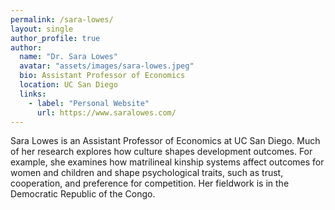 ```yaml
---
permalink: /sara-lowes/
layout: single
author_profile: true
author:
  name: "Dr. Sara Lowes"
  avatar: "assets/images/sara-lowes.jpeg"
  bio: Assistant Professor of Economics
  location: UC San Diego
  links:
    - label: "Personal Website"
      url: https://www.saralowes.com/
---
```


Sara Lowes is an Assistant Professor of Economics at UC San Diego. Much of her research explores how culture shapes development outcomes. For example, she examines how matrilineal kinship systems affect outcomes for women and children and shape psychological traits, such as trust, cooperation, and preference for competition. Her fieldwork is in the Democratic Republic of the Congo.
